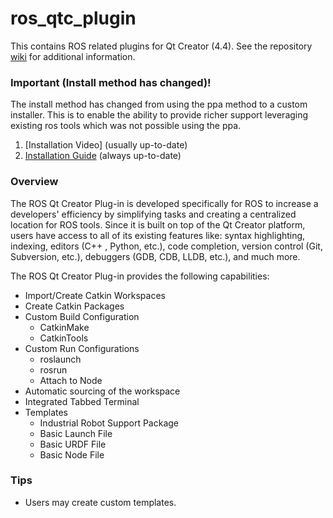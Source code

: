# ros_qtc_plugin
This contains ROS related plugins for Qt Creator (4.4). See the repository [wiki](http://ros-industrial.github.io/ros_qtc_plugin/) for additional information.

### Important (Install method has changed)!

The install method has changed from using the ppa method to a custom installer. This is to enable the ability to provide richer support leveraging existing ros tools which was not possible using the ppa. 

1. [Installation Video] (usually up-to-date)
2. [Installation Guide](https://ros-industrial.github.io/ros_qtc_plugin/_source/How-to-Install-Users.html) (always up-to-date)

### Overview
The ROS Qt Creator Plug-in is developed specifically for ROS to increase a developers' efficiency by simplifying tasks and creating a centralized location for ROS tools. Since it is built on top of the Qt Creator platform, users have access to all of its existing features like: syntax highlighting, indexing, editors (C++ , Python, etc.), code completion, version control (Git, Subversion, etc.), debuggers (GDB, CDB, LLDB, etc.), and much more.

The ROS Qt Creator Plug-in provides the following capabilities:
 * Import/Create Catkin Workspaces
 * Create Catkin Packages
 * Custom Build Configuration
   * CatkinMake
   * CatkinTools
 * Custom Run Configurations
   * roslaunch
   * rosrun
   * Attach to Node
 * Automatic sourcing of the workspace  
 * Integrated Tabbed Terminal
 * Templates
   * Industrial Robot Support Package
   * Basic Launch File
   * Basic URDF File
   * Basic Node File
   
### Tips
  * Users may create custom templates.

